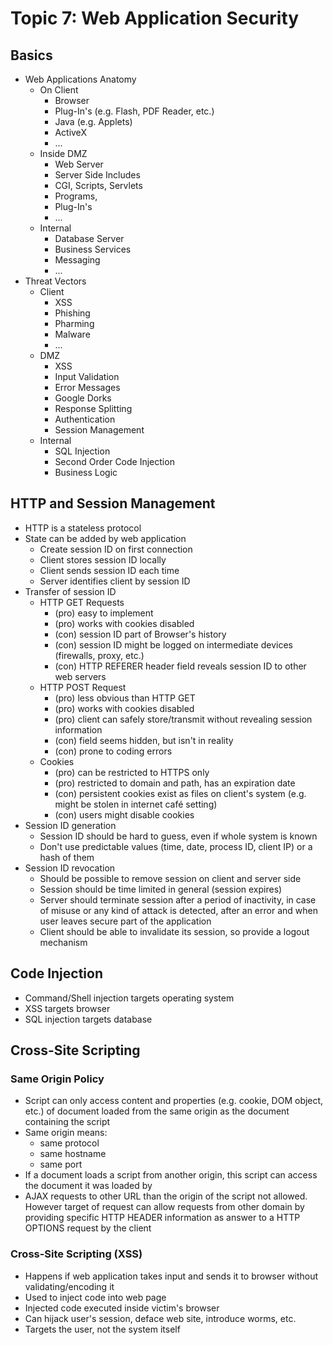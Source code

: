 # Topic 7: Web Application Security

## Basics
- Web Applications Anatomy
	- On Client
		- Browser
		- Plug-In's (e.g. Flash, PDF Reader, etc.)
		- Java (e.g. Applets)
		- ActiveX
		- ...
	- Inside DMZ
		- Web Server
		- Server Side Includes
		- CGI, Scripts, Servlets
		- Programs,
		- Plug-In's
		- ...
	- Internal
		- Database Server
		- Business Services
		- Messaging
		- ...
- Threat Vectors
	- Client
		- XSS
		- Phishing
		- Pharming
		- Malware
		- ...
	- DMZ
		- XSS
		- Input Validation
		- Error Messages
		- Google Dorks
		- Response Splitting
		- Authentication
		- Session Management
	- Internal
		- SQL Injection
		- Second Order Code Injection
		- Business Logic

## HTTP and Session Management
- HTTP is a stateless protocol
- State can be added by web application
	- Create session ID on first connection
	- Client stores session ID locally
	- Client sends session ID each time
	- Server identifies client by session ID
- Transfer of session ID
	- HTTP GET Requests
		- (pro) easy to implement
		- (pro) works with cookies disabled
		- (con) session ID part of Browser's history
		- (con) session ID might be logged on intermediate devices (firewalls, proxy, etc.)
		- (con) HTTP REFERER header field reveals session ID to other web servers
	- HTTP POST Request
		- (pro) less obvious than HTTP GET
		- (pro) works with cookies disabled
		- (pro) client can safely store/transmit without revealing session information
		- (con) field seems hidden, but isn't in reality
		- (con) prone to coding errors
	- Cookies
		- (pro) can be restricted to HTTPS only
		- (pro) restricted to domain and path, has an expiration date
		- (con) persistent cookies exist as files on client's system (e.g. might be stolen in internet café setting)
		- (con) users might disable cookies
- Session ID generation
	- Session ID should be hard to guess, even if whole system is known
	- Don't use predictable values (time, date, process ID, client IP) or a hash of them
- Session ID revocation
	- Should be possible to remove session on client and server side
	- Session should be time limited in general (session expires)
	- Server should terminate session after a period of inactivity, in case of misuse or any kind of attack is detected, after an error and when user leaves secure part of the application
	- Client should be able to invalidate its session, so provide a logout mechanism

## Code Injection
- Command/Shell injection targets operating system
- XSS targets browser
- SQL injection targets database

## Cross-Site Scripting

### Same Origin Policy
- Script can only access content and properties (e.g. cookie, DOM object, etc.) of document loaded from the same origin as the document containing the script
- Same origin means:
	- same protocol
	- same hostname
	- same port
- If a document loads a script from another origin, this script can access the document it was loaded by
- AJAX requests to other URL than the origin of the script not allowed. However target of request can allow requests from other domain by providing specific HTTP HEADER information as answer to a HTTP OPTIONS request by the client

### Cross-Site Scripting (XSS)
- Happens if web application takes input and sends it to browser without validating/encoding it
- Used to inject code into web page
- Injected code executed inside victim's browser
- Can hijack user's session, deface web site, introduce worms, etc.
- Targets the user, not the system itself
